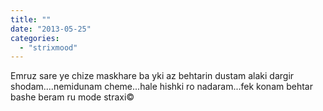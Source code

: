 ```yaml
---
title: ""
date: "2013-05-25"
categories: 
  - "strixmood"
---
```


Emruz sare ye chize maskhare ba yki az behtarin dustam alaki dargir shodam....nemidunam cheme...hale hishki ro nadaram...fek konam behtar bashe beram ru mode straxi©
